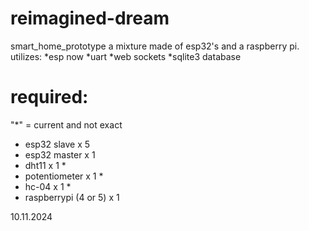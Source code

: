 # reimagined-dream
smart_home_prototype
a mixture made of esp32's and a raspberry pi. utilizes:
*esp now
*uart
*web sockets
*sqlite3 database

# required:
"*" = current and not exact
* esp32 slave x 5 
* esp32 master x 1
* dht11 x 1 *
* potentiometer x 1 *
* hc-04 x 1 *
* raspberrypi (4 or 5) x 1 
 
10.11.2024
